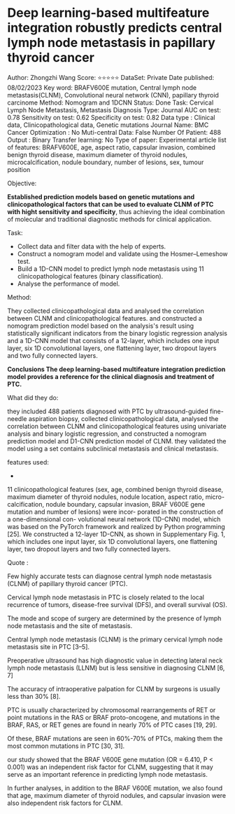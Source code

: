 # Deep learning-based multifeature integration robustly predicts central lymph node metastasis in papillary thyroid cancer

Author: Zhongzhi Wang
Score: ⭐️⭐️⭐️⭐️⭐️
DataSet: Private
Date published: 08/02/2023
Key word: BRAFV600E mutation, Central lymph node metastasis(CLNM), Convolutional neural network (CNN), papillary thyroid carcinome
Method: Nomogram and 1DCNN
Status: Done
Task: Cervical Lymph Node Metastasis, Metastasis Diagnosis
Type: Journal
AUC on test: 0.78
Sensitivity on test: 0.62
Specificity on test: 0.82
Data type : Clinical data, Clinicopathological data, Genetic mutations
Journal Name: BMC Cancer
Optimization : No
Muti-central Data: False
Number Of Patient: 488
Output : Binary
Transfer learning: No
Type of paper: Experimental article
list of features: BRAFV600E, age, aspect ratio, capsular invasion, combined benign thyroid disease, maximum diameter of thyroid nodules, microcalcification, nodule boundary, number of lesions, sex, tumour position

Objective:

**Established prediction models based on genetic mutations and clinicopathological factors that can be used to evaluate CLNM of PTC with hight sensitivity and specificity**, thus achieving the ideal combination of molecular and traditional diagnostic methods for clinical application.

Task:

- Collect data and filter data with the help of experts.
- Construct a nomogram model and validate using the Hosmer–Lemeshow test.
- Build a 1D-CNN model to predict lymph node metastasis using 11 clinicopathological features (binary classification).
- Analyse the performance of model.

Method:

They collected clinicopathological data and analysed the correlation between CLNM and clinicopathological features. and constructed a nomogram prediction model based on the analysis's result using statistically significant indicators from the binary logistic regression analysis and a 1D-CNN model that consists of a 12-layer, which includes one input layer, six 1D convolutional layers, one flattening layer, two dropout layers and two fully connected layers.

**Conclusions The deep learning-based multifeature integration prediction model provides a reference for the clinical diagnosis and treatment of PTC.**

What did they do:

they included 488 patients diagnosed with PTC by ultrasound-guided fine-needle aspiration biopsy, collected clinicopathological data, analysed the correlation between CLNM and clinicopathological features using univariate analysis and binary logistic regression, and constructed a nomogram prediction model and D1-CNN prediction model of CLNM. they validated the model using a set contains subclinical metastasis and clinical metastasis.

features used:

- 

11 clinicopathological features (sex, age,
combined benign thyroid disease, maximum diameter
of thyroid nodules, nodule location, aspect ratio, micro-
calcification, nodule boundary, capsular invasion, BRAF
V600E gene mutation and number of lesions) were incor-
porated in the construction of a one-dimensional con-
volutional neural network (1D-CNN) model, which was
based on the PyTorch framework and realized by Python
programming [25]. We constructed a 12-layer 1D-CNN,
as shown in Supplementary Fig. 1, which includes one
input layer, six 1D convolutional layers, one flattening
layer, two dropout layers and two fully connected layers.

Quote :

Few highly accurate tests can diagnose central lymph node metastasis (CLNM) of papillary thyroid cancer (PTC).

Cervical lymph node metastasis in PTC is closely related to the local recurrence of tumors, disease-free survival (DFS), and overall survival (OS). 

The mode and scope of surgery are determined by the presence of lymph node metastasis and the site of metastasis.

Central lymph node metastasis (CLNM) is the primary cervical lymph node metastasis site in PTC [3–5].

Preoperative ultrasound has high diagnostic value in detecting lateral neck lymph node metastasis (LLNM) but is less sensitive in diagnosing CLNM [6, 7]

The accuracy of intraoperative palpation for CLNM by surgeons is usually less than 30% [8].

PTC is usually characterized by chromosomal rearrangements of RET or point mutations in the RAS or BRAF proto-oncogene, and mutations in the BRAF, RAS, or RET genes are found in nearly 70% of PTC cases [19, 29].

Of these, BRAF mutations are seen in 60%-70% of PTCs, making them the most common mutations in PTC [30, 31].

our study showed that the BRAF V600E gene mutation (OR = 6.410, P < 0.001) was an independent risk factor for CLNM, suggesting that it may serve as an important reference in predicting lymph node metastasis.

In further analyses, in addition to the BRAF V600E mutation, we also found that age, maximum diameter of thyroid nodules, and capsular invasion were also independent risk factors for CLNM.